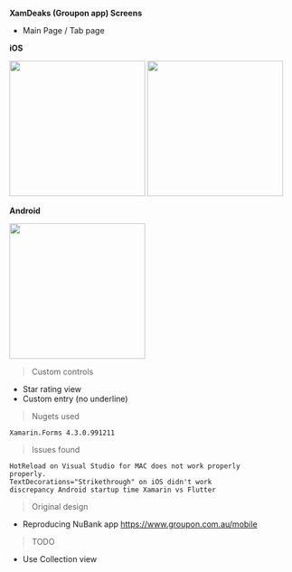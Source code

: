 **XamDeaks (Groupon app) Screens**

- Main Page / Tab page

**iOS**                                                


<img src="https://i.imgur.com/b05bnWP.png" width="240"> <img src="https://i.imgur.com/AMOHZ9i.jpg" width="240"> 


 **Android**
 
 
<img src="https://i.imgur.com/U4Ph3aj.png" width="240">




> Custom controls

   - Star rating view
   - Custom entry (no underline)

> Nugets used

    Xamarin.Forms 4.3.0.991211 
    
> Issues found

    HotReload on Visual Studio for MAC does not work properly
    properly.
    TextDecorations="Strikethrough" on iOS didn't work
    discrepancy Android startup time Xamarin vs Flutter

> Original design
- Reproducing NuBank app
 https://www.groupon.com.au/mobile



> TODO
- Use Collection view 
